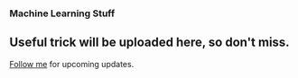 ### Machine Learning Stuff

Useful trick will be uploaded here, so don't miss.
----------

[Follow me](https://github.com/vijaypurohit322) for upcoming updates. 
